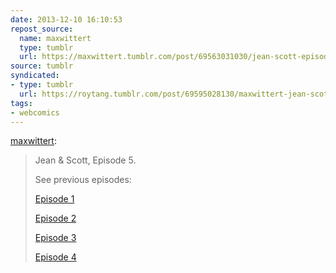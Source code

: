 ```yaml
---
date: 2013-12-10 16:10:53
repost_source:
  name: maxwittert
  type: tumblr
  url: https://maxwittert.tumblr.com/post/69563031030/jean-scott-episode-5-also-for-anybody-whos
source: tumblr
syndicated:
- type: tumblr
  url: https://roytang.tumblr.com/post/69595028130/maxwittert-jean-scott-episode-5-see
tags:
- webcomics
---
```


<p><a class="tumblr_blog" href="http://maxwittert.tumblr.com/post/69563031030/jean-scott-episode-5-also-for-anybody-whos">maxwittert</a>:</p>
<blockquote>
<p>Jean &amp; Scott, Episode 5.</p>
<p>See previous episodes:</p>
<p><a href="http://maxwittert.tumblr.com/post/60822935141/jean-scott-episode-1-enjoy">Episode 1</a></p>
<p><a href="http://maxwittert.tumblr.com/post/61538625664/jean-scott-episode-2-c-max-wittert">Episode 2</a></p>
<p><a href="http://maxwittert.tumblr.com/post/62766510538/jean-scott-episode-3-check-out-past-episodes">Episode 3</a></p>
<p><a href="http://maxwittert.tumblr.com/post/64491765705/jean-scott-episode-4-by-max-wittert-happy">Episode 4</a></p>
</blockquote>